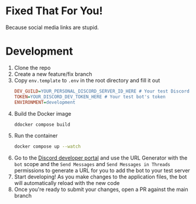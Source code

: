 # Fixed That For You!
Because social media links are stupid.

# Development
1. Clone the repo
2. Create a new feature/fix branch
3. Copy `env.template` to `.env` in the root directory and fill it out
    ```ini
    DEV_GUILD=YOUR_PERSONAL_DISCORD_SERVER_ID_HERE # Your test Discord server's ID
    TOKEN=YOUR_DISCORD_DEV_TOKEN_HERE # Your test bot's token
    ENVIRONMENT=development
    ```
4. Build the Docker image
    ```bash
    ddocker compose build
    ```
5. Run the container
    ```bash
    docker compose up --watch
    ```
6. Go to the [Discord developer portal](https://discord.com/developers/applications) and use the URL Generator with the `bot` scope and the `Send Messages` and `Send Messages in Threads` permissions to generate a URL for you to add the bot to your test server
7. Start developing! As you make changes to the application files, the bot will automatically reload with the new code
7. Once you're ready to submit your changes, open a PR against the main branch